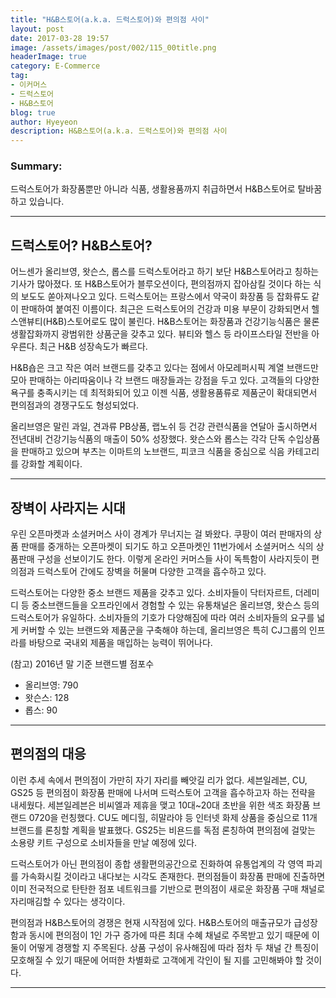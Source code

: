 ```yaml
---
title: "H&B스토어(a.k.a. 드럭스토어)와 편의점 사이"
layout: post
date: 2017-03-28 19:57
image: /assets/images/post/002/115_00title.png
headerImage: true
category: E-Commerce
tag:
- 이커머스
- 드럭스토어
- H&B스토어
blog: true
author: Hyeyeon
description: H&B스토어(a.k.a. 드럭스토어)와 편의점 사이
---
```


### Summary:

드럭스토어가 화장품뿐만 아니라 식품, 생활용품까지 취급하면서 H&B스토어로 탈바꿈하고 있습니다.

---

## 드럭스토어? H&B스토어?

어느센가 올리브영, 왓슨스, 롭스를 드럭스토어라고 하기 보단 H&B스토어라고 칭하는 기사가 많아졌다. 또 H&B스토어가 블루오션이다, 편의점까지 잡아삼킬 것이다 하는 식의 보도도 쏟아져나오고 있다. 드럭스토어는 프랑스에서 약국이 화장품 등 잡화류도 같이 판매하여 붙여진 이름이다. 최근은 드럭스토어의 건강과 미용 부문이 강화되면서 헬스앤뷰티(H&B)스토어로도 많이 불린다. H&B스토어는 화장품과 건강기능식품은 물론 생활잡화까지 광범위한 상품군을 갖추고 있다. 뷰티와 헬스 등 라이프스타일 전반을 아우른다. 최근 H&B 성장속도가 빠르다.

H&B숍은 크고 작은 여러 브랜드를 갖추고 있다는 점에서 아모레퍼시픽 계열 브랜드만 모아 판매하는 아리따움이나 각 브랜드 매장들과는 강점을 두고 있다. 고객들의 다양한 욕구를 충족시키는 데 최적화되어 있고 이젠 식품, 생활용품류로 제품군이 확대되면서 편의점과의 경쟁구도도 형성되었다.

올리브영은 말린 과일, 견과류 PB상품, 랩노쉬 등 건강 관련식품을 연달아 출시하면서 전년대비 건강기능식품의 매출이 50% 성장했다. 왓슨스와 롭스는 각각 단독 수입상품을 판매하고 있으며 부츠는 이마트의 노브랜드, 피코크 식품을 중심으로 식음 카테고리를 강화할 계획이다.

---

## 장벽이 사라지는 시대

우린 오픈마켓과 소셜커머스 사이 경계가 무너지는 걸 봐왔다. 쿠팡이 여러 판매자의 상품 판매를 중개하는 오픈마켓이 되기도 하고 오픈마켓인 11번가에서 소셜커머스 식의 상품판매 구성을 선보이기도 한다. 이렇게 온라인 커머스들 사이 독특함이 사라지듯이 편의점과 드럭스토어 간에도 장벽을 허물며 다양한 고객을 흡수하고 있다.

드럭스토어는 다양한 중소 브랜드 제품을 갖추고 있다. 소비자들이 닥터자르트, 더레미디 등 중소브랜드들을 오프라인에서 경험할 수 있는 유통채널은 올리브영, 왓슨스 등의 드럭스토어가 유일하다. 소비자들의 기호가 다양해짐에 따라 여러 소비자들의 요구를 넓게 커버할 수 있는 브랜드와 제품군을 구축해야 하는데, 올리브영은 특히 CJ그룹의 인프라를 바탕으로 국내외 제품을 매입하는 능력이 뛰어나다.

(참고) 2016년 말 기준 브랜드별 점포수
* 올리브영: 790
* 왓슨스: 128
* 롭스: 90

---

## 편의점의 대응

이런 추세 속에서 편의점이 가만히 자기 자리를 빼앗길 리가 없다. 세븐일레븐, CU, GS25 등 편의점이 화장품 판매에 나서며 드럭스토어 고객을 흡수하고자 하는 전략을 내세웠다. 세븐일레븐은 비씨엘과 제휴을 맺고 10대~20대 초반을 위한 색조 화장품 브랜드 0720을 런칭했다. CU도 메디힐, 히말라야 등 인터넷 화제 상품을 중심으로 11개 브랜드를 론칭할 계획을 발표했다. GS25는 비욘드를 독점 론칭하여 편의점에 걸맞는 소용량 키트 구성으로 소비자들을 만날 예정에 있다.

드럭스토어가 아닌 편의점이 종합 생활편의공간으로 진화하여 유통업계의 각 영역 파괴를 가속화시킬 것이라고 내다보는 시각도 존재한다. 편의점들이 화장품 판매에 진출하면 이미 전국적으로 탄탄한 점포 네트워크를 기반으로 편의점이 새로운 화장품 구매 채널로 자리매김할 수 있다는 생각이다.

편의점과 H&B스토어의 경쟁은 현재 시작점에 있다. H&B스토어의 매출규모가 급성장함과 동시에 편의점이 1인 가구 증가에 따른 최대 수혜 채널로 주목받고 있기 때문에 이 둘이 어떻게 경쟁할 지 주목된다. 상품 구성이 유사해짐에 따라 점차 두 채널 간 특징이 모호해질 수 있기 때문에 어떠한 차별화로 고객에게 각인이 될 지를 고민해봐야 할 것이다.

---
